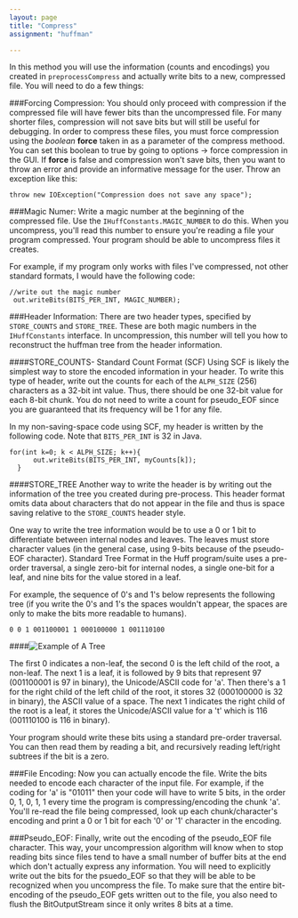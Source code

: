 ```yaml
---
layout: page
title: "Compress"
assignment: "huffman"

---
```


In this method you will use the information (counts and encodings) you created in `preprocessCompress` and actually write bits to a new, compressed file. You will need to do a few things: 


###Forcing Compression:
You should only proceed with compression if the compressed file will have fewer bits than the uncompressed file.  For many shorter files, compression will not save bits but will still be useful for debugging.  In order to compress these files, you must force compression using the *boolean* **force** taken in as a parameter of the compress methood.  You can set this boolean to true by going to options -> force compression in the GUI.  If **force** is false and compression won't save bits, then you want to throw an error and provide an informative message for the user. Throw an exception like this: 

	throw new IOException("Compression does not save any space");


###Magic Numer:
Write a magic number at the beginning of the compressed file. Use the `IHuffConstants.MAGIC_NUMBER` to do this. When you uncompress, you'll read this number to ensure you're reading a file your program compressed. Your program should be able to uncompress files it creates.

For example, if my program only works with files I've compressed, not other standard formats, I would have the following code: 
	
	//write out the magic number
     out.writeBits(BITS_PER_INT, MAGIC_NUMBER);
     

###Header Information:
There are two header types, specified by `STORE_COUNTS` and `STORE_TREE`. These are both magic numbers in the `IHuffConstants` interface. In uncompression, this number will tell you how to reconstruct the huffman tree from the header information.

####STORE_COUNTS- Standard Count Format (SCF)
Using SCF is likely the simplest way to store the encoded information in your header. To write this type of header, write out the counts for each of the  `ALPH_SIZE` (256) characters as a 32-bit int value. Thus, there should be one 32-bit value for each 8-bit chunk. You do not need to write a count for pseudo_EOF since you are guaranteed that its frequency will be 1 for any file.

In my non-saving-space code using SCF, my header is written by the following code. Note that `BITS_PER_INT` is 32 in Java.

	for(int k=0; k < ALPH_SIZE; k++){
          out.writeBits(BITS_PER_INT, myCounts[k]);
      }

####STORE_TREE
Another way to write the header is by writing out the information of the tree you created during pre-process. This header format omits data about characters that do not appear in the file and thus is space saving relative to the `STORE_COUNTS` header style.

One way to write the tree information would be to use a 0 or 1 bit to differentiate between internal nodes and leaves. The leaves must store character values (in the general case, using 9-bits because of the pseudo-EOF character). Standard Tree Format in the Huff program/suite uses a pre-order traversal, a single zero-bit for internal nodes, a single one-bit for a leaf, and nine bits for the value stored in a leaf.

For example, the sequence of 0's and 1's below represents the following tree (if you write the 0's and 1's the spaces wouldn't appear, the spaces are only to make the bits more readable to humans).

	0 0 1 001100001 1 000100000 1 001110100

####![Example of A Tree](http://www.cs.duke.edu/courses/compsci201/current/assign/huff/images/smalltree.jpg)

The first 0 indicates a non-leaf, the second 0 is the left child of the root, a non-leaf. The next 1 is a leaf, it is followed by 9 bits that represent 97 (001100001 is 97 in binary), the Unicode/ASCII code for 'a'. Then there's a 1 for the right child of the left child of the root, it stores 32 (000100000 is 32 in binary), the ASCII value of a space. The next 1 indicates the right child of the root is a leaf, it stores the Unicode/ASCII value for a 't' which is 116 (001110100 is 116 in binary).

Your program should write these bits using a standard pre-order traversal. You can then read them by reading a bit, and recursively reading left/right subtrees if the bit is a zero.


###File Encoding:
 Now you can actually encode the file. Write the bits needed to encode each character of the input file. For example, if the coding for 'a' is "01011" then your code will have to write 5 bits, in the order 0, 1, 0, 1, 1 every time the program is compressing/encoding the chunk 'a'. You'll re-read the file being compressed, look up each chunk/character's encoding and print a 0 or 1 bit for each '0' or '1' character in the encoding.


###Pseudo_EOF:
Finally, write out the encoding of the pseudo_EOF file character. This way, your uncompression algorithm will know when to stop reading bits since files tend to have a small number of buffer bits at the end which don't actually express any information. You will need to explicitly write out the bits for the psuedo_EOF so that they will be able to be recognized when you uncompress the file. To make sure that the entire bit-encoding of the pseudo_EOF gets written out to the file, you also need to flush the BitOutputStream since it only writes 8 bits at a time. 

